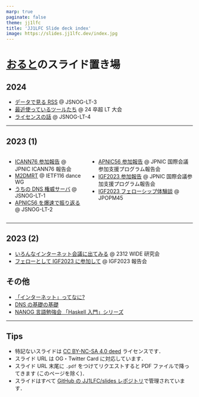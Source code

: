 ```yaml
---
marp: true
paginate: false
theme: jj1lfc
title: 'JJ1LFC Slide deck index'
image: https://slides.jj1lfc.dev/index.jpg
---
```


# [おると](https://blog.jj1lfc.dev/about)のスライド置き場

## 2024

- [データで見る RSS](https://slides.jj1lfc.dev/240317-jsnog-lt-3-alt) @ JSNOG-LT-3
- [最近使っているツールたち](https://slides.jj1lfc.dev/240803-24lt-alt/) @ 24 卒超 LT 大会
- [ライセンスの話](https://slides.jj1lfc.dev/240825-jsnog-lt-4-alt/) @ JSNOG-LT-4

---

## 2023 (1)

<div class='columns'>
<div>

- [ICANN76 参加報告](https://slides.jj1lfc.dev/ICANN76-report-ppt.pdf)
  @ JPNIC ICANN76 報告会
- [M2DMRT](https://slides.jj1lfc.dev/M2DMRT-IETF116.pdf)
  @ IETF116 dance WG
- [うちの DNS 権威サーバ](https://slides.jj1lfc.dev/230507-jsnog-lt-1-alt)
  @ JSNOG-LT-1
- [APNIC56 を爆速で振り返る](https://slides.jj1lfc.dev/230916-jsnog-lt-2-alt)
  @ JSNOG-LT-2

</div>
<div>

- [APNIC56 参加報告](https://slides.jj1lfc.dev/231031-apnic56-report-alt)
  @ JPNIC 国際会議参加支援プログラム報告会
- [IGF2023 参加報告](https://slides.jj1lfc.dev/231101-IGF2023-report-alt)
  @ JPNIC 国際会議参加支援プログラム報告会
- [IGF2023 フェローシップ体験談](https://slides.jj1lfc.dev/231129-JPOPM45-IGF2023-alt)
  @ JPOPM45

</div>
</div>

---

## 2023 (2)

- [いろんなインターネット会議に出てみる](https://slides.jj1lfc.dev/231223-wide-inetconf) @ 2312 WIDE 研究会
- [フェローとして IGF2023 に参加して](https://slides.jj1lfc.dev/231226-IGFreport-alt) @ IGF2023 報告会

## その他

- [「インターネット」ってなに?](https://slides.jj1lfc.dev/Whats-the-Internet.pdf)
- [DNS の基礎の基礎](https://slides.jj1lfc.dev/DNS-basics.pdf)
- [NANOG 言語勉強会 「Haskell 入門」シリーズ](https://slides.jj1lfc.dev/haskell)

---

## Tips

- 特記ないスライドは [CC BY-NC-SA 4.0 deed](https://creativecommons.org/licenses/by-nc-sa/4.0/) ライセンスです．
- スライド URL は OG・Twitter Card に対応しています．
- スライド URL 末尾に `.pdf` をつけてリクエストすると
  PDF ファイルで降ってきます (このページを除く)．
- スライドはすべて [GitHub の JJ1LFC/slides レポジトリ](https://github.com/JJ1LFC/slides)で管理されています．
